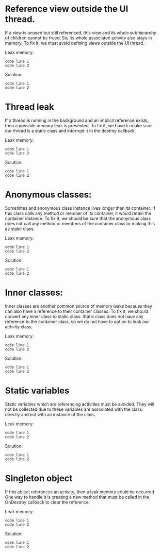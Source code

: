 # Reference view outside the UI thread.
If a view is unused but still referenced, this view and its whole subhierarchy of children cannot be freed. So, its whole associated activity also stays in memory. To fix it, we must avoid defining views outside the UI thread.

Leak memory:
```
code line 1
code line 2
```

Solution:
```
code line 1
code line 2
```

# Thread leak
If a thread is running in the background and an implicit reference exists, then a possible memory leak is presented. To fix it, we have to make sure our thread is a static class and interrupt it in the destroy callback.

Leak memory:
```
code line 1
code line 2
```

Solution:
```
code line 1
code line 2
```

# Anonymous classes:
Sometimes and anonymous class instance lives longer than its container. If this class calls any method or member of its container, it would retain the container instance. To fix it, we should be sure that the anonymous class does not call any method or members of the container class or making this as static class.

Leak memory:
```
code line 1
code line 2
```

Solution:
```
code line 1
code line 2
```

# Inner classes:
Inner classes are another common source of memory leaks because they can also have a reference to their container classes. To fix it, we should convert any inner class to static class. Static class does not have any reference to the container class, so we do not have to option to leak our activity class.

Leak memory:
```
code line 1
code line 2
```

Solution:
```
code line 1
code line 2
```

# Static variables 
Static variables which are referencing activities must be avoided. They will not be collected due to these variables are associated with the class directly and not with an instance of the class.

Leak memory:
```
code line 1
code line 2
```

Solution:
```
code line 1
code line 2
```

# Singleton object
If this object references an activity, then a leak memory could be occurred. One way to handle it is creating a new method that must be called in the OnDestroy callback to clear the reference.

Leak memory:
```
code line 1
code line 2
```

Solution:
```
code line 1
code line 2
```

